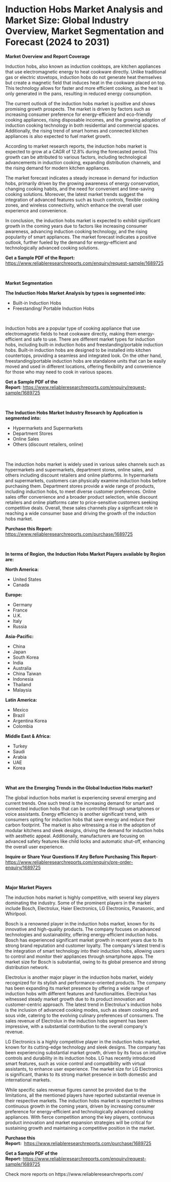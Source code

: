 <p><h1>Induction Hobs Market Analysis and Market Size: Global Industry Overview, Market Segmentation and Forecast (2024 to 2031)</h1></p><p><strong>Market Overview and Report Coverage</strong></p>
<p><p>Induction hobs, also known as induction cooktops, are kitchen appliances that use electromagnetic energy to heat cookware directly. Unlike traditional gas or electric stovetops, induction hobs do not generate heat themselves but create a magnetic field that induces heat in the cookware placed on top. This technology allows for faster and more efficient cooking, as the heat is only generated in the pans, resulting in reduced energy consumption.</p><p>The current outlook of the induction hobs market is positive and shows promising growth prospects. The market is driven by factors such as increasing consumer preference for energy-efficient and eco-friendly cooking appliances, rising disposable incomes, and the growing adoption of induction cooking technology in both residential and commercial spaces. Additionally, the rising trend of smart homes and connected kitchen appliances is also expected to fuel market growth.</p><p>According to market research reports, the induction hobs market is expected to grow at a CAGR of 12.8% during the forecasted period. This growth can be attributed to various factors, including technological advancements in induction cooking, expanding distribution channels, and the rising demand for modern kitchen appliances. </p><p>The market forecast indicates a steady increase in demand for induction hobs, primarily driven by the growing awareness of energy conservation, changing cooking habits, and the need for convenient and time-saving cooking solutions. Moreover, the latest market trends suggest the integration of advanced features such as touch controls, flexible cooking zones, and wireless connectivity, which enhance the overall user experience and convenience.</p><p>In conclusion, the induction hobs market is expected to exhibit significant growth in the coming years due to factors like increasing consumer awareness, advancing induction cooking technology, and the rising popularity of smart appliances. The market forecast indicates a positive outlook, further fueled by the demand for energy-efficient and technologically advanced cooking solutions.</p></p>
<p><strong>Get a Sample PDF of the Report:</strong> <a href="https://www.reliableresearchreports.com/enquiry/request-sample/1689725">https://www.reliableresearchreports.com/enquiry/request-sample/1689725</a></p>
<p>&nbsp;</p>
<p><strong>Market Segmentation</strong></p>
<p><strong>The Induction Hobs Market Analysis by types is segmented into:</strong></p>
<p><ul><li>Built-in Induction Hobs</li><li>Freestanding/ Portable Induction Hobs</li></ul></p>
<p>&nbsp;</p>
<p><p>Induction hobs are a popular type of cooking appliance that use electromagnetic fields to heat cookware directly, making them energy-efficient and safe to use. There are different market types for induction hobs, including built-in induction hobs and freestanding/portable induction hobs. Built-in induction hobs are designed to be installed into kitchen countertops, providing a seamless and integrated look. On the other hand, freestanding/portable induction hobs are standalone units that can be easily moved and used in different locations, offering flexibility and convenience for those who may need to cook in various spaces.</p></p>
<p><strong>Get a Sample PDF of the Report:</strong>&nbsp;<a href="https://www.reliableresearchreports.com/enquiry/request-sample/1689725">https://www.reliableresearchreports.com/enquiry/request-sample/1689725</a></p>
<p>&nbsp;</p>
<p><strong>The Induction Hobs Market Industry Research by Application is segmented into:</strong></p>
<p><ul><li>Hypermarkets and Supermarkets</li><li>Department Stores</li><li>Online Sales</li><li>Others (discount retailers, online)</li></ul></p>
<p>&nbsp;</p>
<p><p>The induction hobs market is widely used in various sales channels such as hypermarkets and supermarkets, department stores, online sales, and others including discount retailers and online platforms. In hypermarkets and supermarkets, customers can physically examine induction hobs before purchasing them. Department stores provide a wide range of products, including induction hobs, to meet diverse customer preferences. Online sales offer convenience and a broader product selection, while discount retailers and online platforms cater to price-sensitive customers seeking competitive deals. Overall, these sales channels play a significant role in reaching a wide consumer base and driving the growth of the induction hobs market.</p></p>
<p><strong>Purchase this Report:</strong>&nbsp; <a href="https://www.reliableresearchreports.com/purchase/1689725">https://www.reliableresearchreports.com/purchase/1689725</a></p>
<p>&nbsp;</p>
<p><strong>In terms of Region, the Induction Hobs Market Players available by Region are:</strong></p>
<p>
    <p> <strong> North America: </strong>
        <ul>
            <li>United States</li>
            <li>Canada</li>
        </ul>
        </p> 
    <p> <strong> Europe: </strong>
        <ul>
            <li>Germany</li>
            <li>France</li>
            <li>U.K.</li>
            <li>Italy</li>
            <li>Russia</li>
        </ul>
        </p> 
    <p> <strong> Asia-Pacific: </strong>
        <ul>
            <li>China</li>
            <li>Japan</li>
            <li>South Korea</li>
            <li>India</li>
            <li>Australia</li>
            <li>China Taiwan</li>
            <li>Indonesia</li>
            <li>Thailand</li>
            <li>Malaysia</li>
        </ul>
        </p> 
    <p> <strong> Latin America: </strong>
        <ul>
            <li>Mexico</li>
            <li>Brazil</li>
            <li>Argentina Korea</li>
            <li>Colombia</li>
        </ul>
        </p> 
    <p> <strong> Middle East & Africa: </strong>
        <ul>
            <li>Turkey</li>
            <li>Saudi</li>
            <li>Arabia</li>
            <li>UAE</li>
            <li>Korea</li>
        </ul>
    </p>
    </p>
<p>&nbsp;</p>
<p><strong>What are the Emerging Trends in the Global Induction Hobs market?</strong></p>
<p><p>The global induction hobs market is experiencing several emerging and current trends. One such trend is the increasing demand for smart and connected induction hobs that can be controlled through smartphones or voice assistants. Energy efficiency is another significant trend, with consumers opting for induction hobs that save energy and reduce their carbon footprint. The market is also witnessing a rise in the adoption of modular kitchens and sleek designs, driving the demand for induction hobs with aesthetic appeal. Additionally, manufacturers are focusing on advanced safety features like child locks and automatic shut-off, enhancing the overall user experience.</p></p>
<p><strong>Inquire or Share Your Questions If Any Before Purchasing This Report</strong>- <a href="https://www.reliableresearchreports.com/enquiry/pre-order-enquiry/1689725">https://www.reliableresearchreports.com/enquiry/pre-order-enquiry/1689725</a></p>
<p>&nbsp;</p>
<p><strong>Major Market Players</strong></p>
<p><p>The induction hobs market is highly competitive, with several key players dominating the industry. Some of the prominent players in the market include Bosch, Electrolux, Haier Electronics, LG Electronics, Panasonic, and Whirlpool.</p><p>Bosch is a renowned player in the induction hobs market, known for its innovative and high-quality products. The company focuses on advanced technologies and sustainability, offering energy-efficient induction hobs. Bosch has experienced significant market growth in recent years due to its strong brand reputation and customer loyalty. The company's latest trend is the integration of smart technology into their induction hobs, allowing users to control and monitor their appliances through smartphone apps. The market size for Bosch is substantial, owing to its global presence and strong distribution network.</p><p>Electrolux is another major player in the induction hobs market, widely recognized for its stylish and performance-oriented products. The company has been expanding its market presence by offering a wide range of induction hobs with different features and functionalities. Electrolux has witnessed steady market growth due to its product innovation and customer-centric approach. The latest trend in Electrolux's induction hobs is the inclusion of advanced cooking modes, such as steam cooking and sous vide, catering to the evolving culinary preferences of consumers. The sales revenue of Electrolux in the induction hobs segment has been impressive, with a substantial contribution to the overall company's revenue.</p><p>LG Electronics is a highly competitive player in the induction hobs market, known for its cutting-edge technology and sleek designs. The company has been experiencing substantial market growth, driven by its focus on intuitive controls and durability in its induction hobs. LG has recently introduced smart features, such as voice control and compatibility with virtual assistants, to enhance user experience. The market size for LG Electronics is significant, thanks to its strong market presence in both domestic and international markets.</p><p>While specific sales revenue figures cannot be provided due to the limitations, all the mentioned players have reported substantial revenue in their respective markets. The induction hobs market is expected to witness continuous growth in the coming years, driven by increasing consumer preference for energy-efficient and technologically advanced cooking appliances. With fierce competition among the key players, continuous product innovation and market expansion strategies will be critical for sustaining growth and maintaining a competitive position in the market.</p></p>
<p><strong>Purchase this Report:</strong>&nbsp;&nbsp;<a href="https://www.reliableresearchreports.com/purchase/1689725">https://www.reliableresearchreports.com/purchase/1689725</a></p>
<p></p>
<p><strong>Get a Sample PDF of the Report:</strong>&nbsp;<a href="https://www.reliableresearchreports.com/enquiry/request-sample/1689725">https://www.reliableresearchreports.com/enquiry/request-sample/1689725</a></p>
<p>Check more reports on https://www.reliableresearchreports.com/</p>